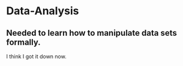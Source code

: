 # Data-Analysis

## Needed to learn how to manipulate data sets formally.

I think I got it down now.
